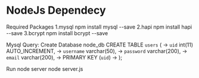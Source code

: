 # NodeJs Dependecy
Required Packages
1.mysql
npm install mysql --save
2.hapi
npm install hapi --save
3.bcrypt
npm install bcrypt --save

Mysql Query:
Create Database node_db
CREATE TABLE `users` (
    -> `uid` int(11) AUTO_INCREMENT,
    -> `username` varchar(50),
    -> `password` varchar(200),
    -> `email` varchar(200),
    -> PRIMARY KEY (`uid`)
    -> );
    
Run node server
node server.js
